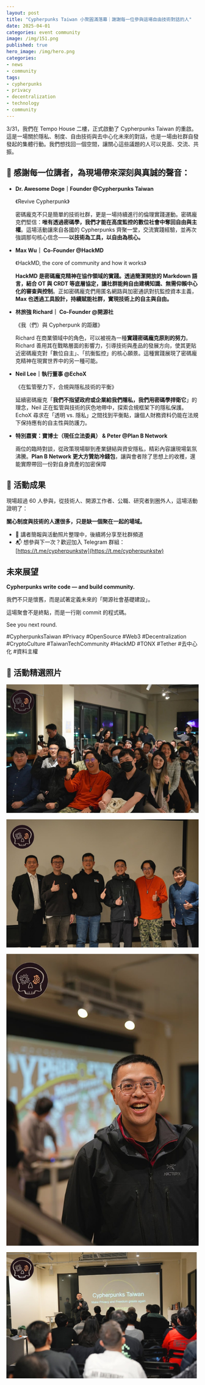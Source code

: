 ```yaml
---
layout: post
title: "Cypherpunks Taiwan 小聚圓滿落幕｜謝謝每一位參與這場自由技術對話的人"
date: 2025-04-01
categories: event community
image: /img/151.png
published: true
hero_image: /img/hero.png
categories:
- news
- community
tags:
- cypherpunks
- privacy
- decentralization
- technology
- community
---
```


3/31，我們在 Tempo House 二樓，正式啟動了 Cypherpunks Taiwan 的重啟。這是一場關於隱私、制度、自由技術與去中心化未來的對話，也是一場由社群自發發起的集體行動。我們想找回一個空間，讓關心這些議題的人可以見面、交流、共振。

## 🎤 感謝每一位講者，為現場帶來深刻與真誠的聲音：

- **Dr. Awesome Doge｜Founder @Cypherpunks Taiwan**
    
    《Revive Cypherpunk》
    
    密碼龐克不只是簡單的技術社群，更是一場持續進行的倫理實踐運動。密碼龐克們堅信：**唯有透過密碼學，我們才能在高度監控的數位社會中奪回自由與主權**。這場活動讓來自各國的 Cypherpunks 齊聚一堂，交流實踐經驗，並再次強調那句核心信念——**以技術為工具，以自由為核心。**
    
- **Max Wu｜ Co-Founder @HackMD**
    
    《HackMD, the core of community and how it works》
    
    **HackMD 是密碼龐克精神在協作領域的實踐。透過簡潔開放的 Markdown 語言，結合 OT 與 CRDT 等底層協定，讓社群能夠自由建構知識、無需仰賴中心化的審查與控制**。正如密碼龐克們用匿名網路與加密通訊對抗監控資本主義，**Max 也透過工具設計，持續賦能社群，實現技術上的自主與自由。**
    
- **林旅強 Richard｜ Co-Founder @開源社**
    
    《我（們）與 Cypherpunk 的距離》
    
    Richard 在商業領域中的角色，可以被視為一種**實踐密碼龐克原則的努力**。Richard 善用其在戰略層面的影響力，引導技術與產品的發展方向，使其更貼近密碼龐克對「數位自主」、「抗衡監控」的核心願景。這種實踐展現了密碼龐克精神在現實世界中的另一種可能。
    
- **Neil Lee｜執行董事 @EchoX**
    
    《在監管壓力下，合規與隱私技術的平衡》
    
    延續密碼龐克「**我們不指望政府或企業給我們隱私，我們用密碼學捍衛它**」的理念，Neil 正在監管與技術的灰色地帶中，探索合規框架下的隱私保護。EchoX 尋求在「透明 vs. 隱私」之間找到平衡點，讓個人財務資料仍能在法規下保持應有的自主性與防護力。
    
- **特別嘉賓：寶博士（現任立法委員） & Peter @Plan B Network**
    
    兩位的臨時對談，從政策現場聊到產業鏈結與資安隱私，精彩內容讓現場氣氛沸騰。**Plan B Network 更大方贊助冷錢包**，讓與會者除了思想上的收穫，還能實際帶回一份對自身資產的加密保障
    

## 🙏 活動成果

現場超過 60 人參與，從技術人、開源工作者、公職、研究者到圈外人，這場活動證明了：

**關心制度與技術的人還很多，只是缺一個聚在一起的場域。**

- 📸 講者簡報與活動照片整理中，後續將分享至社群頻道
- 📬 想參與下一次？歡迎加入 Telegram 群組：[https://t.me/cypherpunkstw](https://t.me/cypherpunkstw)

## 未來展望

**Cypherpunks write code — and build community.**

我們不只是懷舊，而是試著定義未來的「開源社會基礎建設」。

這場聚會不是終點，而是一行剛 commit 的程式碼。

See you next round.

\#CypherpunksTaiwan \#Privacy \#OpenSource \#Web3 \#Decentralization \#CryptoCulture \#TaiwanTechCommunity \#HackMD \#TONX \#Tether \#去中心化 \#資料主權

## 📸 活動精選照片

![活動開場：Dr. Awesome Doge 分享「Revive Cypherpunk」](/img/151.png)

![與會者專注聆聽講者分享](/img/152.png)

![現場交流討論熱烈](/img/153.png)

![Cypherpunks Taiwan 社群大合照](/img/154.png)